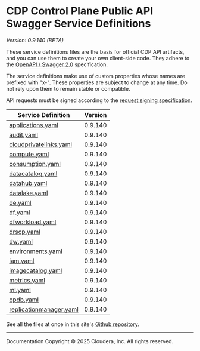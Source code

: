 # CDP Control Plane Public API Swagger Service Definitions

*Version: 0.9.140 (BETA)*

These service definitions files are the basis for official CDP API artifacts,
and you can use them to create your own client-side code. They adhere to the
[OpenAPI / Swagger 2.0](https://swagger.io/specification/v2/) specification.

The service definitions make use of custom properties whose names are prefixed
with "x-". These properties are subject to change at any time. Do not rely upon
them to remain stable or compatible.

API requests must be signed according to the
[request signing specification](request_signing.md).

| Service Definition | Version |
| --- | --- |
| [applications.yaml](./applications.yaml) | 0.9.140 |
| [audit.yaml](./audit.yaml) | 0.9.140 |
| [cloudprivatelinks.yaml](./cloudprivatelinks.yaml) | 0.9.140 |
| [compute.yaml](./compute.yaml) | 0.9.140 |
| [consumption.yaml](./consumption.yaml) | 0.9.140 |
| [datacatalog.yaml](./datacatalog.yaml) | 0.9.140 |
| [datahub.yaml](./datahub.yaml) | 0.9.140 |
| [datalake.yaml](./datalake.yaml) | 0.9.140 |
| [de.yaml](./de.yaml) | 0.9.140 |
| [df.yaml](./df.yaml) | 0.9.140 |
| [dfworkload.yaml](./dfworkload.yaml) | 0.9.140 |
| [drscp.yaml](./drscp.yaml) | 0.9.140 |
| [dw.yaml](./dw.yaml) | 0.9.140 |
| [environments.yaml](./environments.yaml) | 0.9.140 |
| [iam.yaml](./iam.yaml) | 0.9.140 |
| [imagecatalog.yaml](./imagecatalog.yaml) | 0.9.140 |
| [metrics.yaml](./metrics.yaml) | 0.9.140 |
| [ml.yaml](./ml.yaml) | 0.9.140 |
| [opdb.yaml](./opdb.yaml) | 0.9.140 |
| [replicationmanager.yaml](./replicationmanager.yaml) | 0.9.140 |

See all the files at once in this site's
[Github repository](https://github.com/cloudera/cdp-dev-docs/tree/master/api-docs/swagger).

----

Documentation Copyright © 2025 Cloudera, Inc. All rights reserved.

